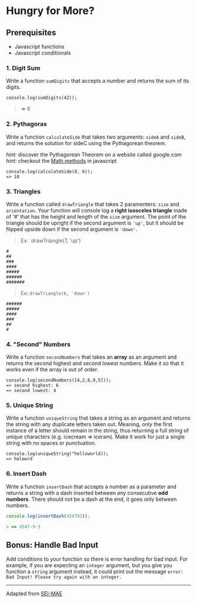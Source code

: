 # Hungry for More?

## Prerequisites
* Javascript functions
* Javascript conditionals

### 1. Digit Sum

Write a function `sumDigits` that accepts a number and returns the sum of its digits.

```
console.log(sumDigits(42));
```

> => 6

### 2. Pythagoras

Write a function `calculateSide` that takes two arguments: `sideA` and `sideB`, and returns the solution for sideC using the Pythagorean theorem.
  
_hint:_ discover the Pythagorean Theorem on a website called google.com  
_hint:_ checkout the [Math methods](https://developer.mozilla.org/en-US/docs/Web/JavaScript/Reference/Global_Objects/Math) in javascript
```
console.log(calculateSide(8, 6));
=> 10
```

### 3. Triangles

Write a function called `drawTriangle` that takes 2 paramenters: `size` and `orientation`. Your function will console log a **right isosceles triangle** made of '#' that has the height and length of the `size` argument. The point of the triangle should be upright if the second argument is `'up'`, but it should be flipped upside down if the second argument is `'down'`.

>Ex: `drawTriangle(7, 'up')
```
#
##
###
####
#####
######
#######
```

>Ex: `drawTriangle(6, 'down')`
```
######
#####
####
###
##
#
```

### 4. "Second" Numbers

Write a function `secondNumbers` that takes an **array** as an argument and returns the second highest and second lowest numbers. Make it so that it works even if the array is out of order. 

```
console.log(secondNumbers([4,2,6,9,5]));
=> second highest: 6
=> second lowest: 4
```

### 5. Unique String

Write a function `uniqueString` that takes a string as an argument and returns the string with any duplicate letters taken out. Meaning, only the first instance of a letter should remain in the string, thus returning a full string of unique characters (e.g. icecream => iceram). Make it work for just a single string with no spaces or punctuation. 

```
console.log(uniqueString("helloworld));
=> helowrd
```

### 6. Insert Dash
Write a function `insertDash` that accepts a number as a parameter and returns a string with a dash inserted between any consecutive **odd numbers**. There should not be a dash at the end, it goes only between numbers.
```javascript
console.log(insertDash(454793));

> => 4547-9-3
```

## Bonus: Handle Bad Input

Add conditions to your function so there is error handling for bad input. For example, if you are expecting an `integer` argument, but you give you function a `string` argument instead, it could print out the message `error: Bad Input! Please try again with an integer.`

---

Adapted from [SEI-MAE](https://git.generalassemb.ly/Software-Engineering-Immersive-Remote/SEIR-MAE-INSTRUCTORS/tree/master/unit_1/w02d3/homework/JS_Functions_Scope_Problem_Solving)
